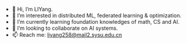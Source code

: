 - 👋 Hi, I’m LIYang.
- 👀 I’m interested in distributed ML, federated learning & optimization.
- 🌱 I’m currently learning foundation knowledges of math, CS and AI.
- 💞️ I’m looking to collaborate on AI systems.
- 📫 Reach me: liyang258@mail2.sysu.edu.cn

<!---
ailianligit/ailianligit is a ✨ special ✨ repository because its `README.md` (this file) appears on your GitHub profile.
You can click the Preview link to take a look at your changes.
--->
